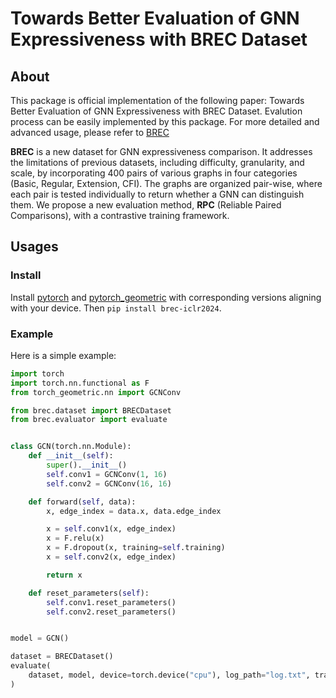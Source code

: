 # Towards Better Evaluation of GNN Expressiveness with BREC Dataset

## About

This package is official implementation of the following paper: Towards Better Evaluation of GNN Expressiveness with BREC Dataset. Evalution process can be easily implemented by this package. For more detailed and advanced usage, please refer to [BREC](https://github.com/brec-iclr2024/brec-iclr2024)

**BREC**  is a new dataset for GNN expressiveness comparison.
It addresses the limitations of previous datasets, including difficulty, granularity, and scale, by incorporating
400 pairs of various graphs in four categories (Basic, Regular, Extension, CFI).
The graphs are organized pair-wise, where each pair is tested individually to return whether a GNN can distinguish them. We propose a new evaluation method, **RPC** (Reliable Paired Comparisons), with a contrastive training framework.

## Usages

### Install

Install [pytorch](https://pytorch.org/) and [pytorch_geometric](https://github.com/pyg-team/pytorch_geometric) with corresponding versions aligning with your device. Then `pip install brec-iclr2024`.

### Example

Here is a simple example:

```python
import torch
import torch.nn.functional as F
from torch_geometric.nn import GCNConv

from brec.dataset import BRECDataset
from brec.evaluator import evaluate


class GCN(torch.nn.Module):
    def __init__(self):
        super().__init__()
        self.conv1 = GCNConv(1, 16)
        self.conv2 = GCNConv(16, 16)

    def forward(self, data):
        x, edge_index = data.x, data.edge_index

        x = self.conv1(x, edge_index)
        x = F.relu(x)
        x = F.dropout(x, training=self.training)
        x = self.conv2(x, edge_index)

        return x

    def reset_parameters(self):
        self.conv1.reset_parameters()
        self.conv2.reset_parameters()


model = GCN()

dataset = BRECDataset()
evaluate(
    dataset, model, device=torch.device("cpu"), log_path="log.txt", training_config=None
)


```
